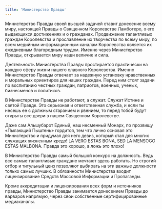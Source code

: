 ```yaml
---
title: 'Министерство Правды'
---
```




Министерство Правды своей высшей задачей ставит донесение всему миру, настоящей Правды о Священном Королевстве Ламботеро, о его выдающихся достижениях и о гражданах.
Продвижение талантливых граждан Королевства и прославление их творчества по всему миру, по всем медийным информационным каналам Королевства является их ежедневным благородным трудом.
Именно через Министерство Правды, открывается миру наши величие и сила.

Деятельность Министерства Правды простирается практически на каждую сферу жизни нашего славного Королевства. Именно Министерство Правды отвечает за надежную установку нравственных и моральных ориентиров для наших граждан. Перед ним стоят задачи по воспитанию честных граждан, патриотов, военных, ученых, бизнесменов и политиков.

В Министерстве Правды не работают, а служат. Служат Истине и святой Правде.
Это серьезная и ответственная служба, и если ты несешь ее с должным старанием и рвением, то перед тобой будут открыты все двери в нашем Священном Королевстве.

Даже сам Альшубарот Единый, наш несменный Монарх, по прозвищу «Пылающий Пыштень» гордится, тем что лично основал это Министерство и придумал для него девиз, который стал для многих служащих жизненным кредо! LA VERO ESTAS BONA, SED LA MENSOGO ESTAS MALBONA. Правда это хорошо, а ложь это плохо!

В Министерство Правды самый большой конкурс на должность. Ведь все самые талантливые граждане мечтают здесь работать. Но строгий отбор и титульный ценз позволяют выбирать на эти важные должности только самых лучших.
В обязанности Министерства входит лицензирование Средств Массовой Информации и Пропаганды.

Кроме аккредитации и лицензирования всех форм и источников правды, Министерство Правды занимается донесением Правды до варваров напрямую, через свои собственные сертифицированные медиаканалы.